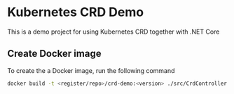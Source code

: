 # Kubernetes CRD Demo

This is a demo project for using Kubernetes CRD together with .NET Core

## Create Docker image

To create the a Docker image, run the following command

```bash
docker build -t <register/repo>/crd-demo:<version> ./src/CrdController
```
